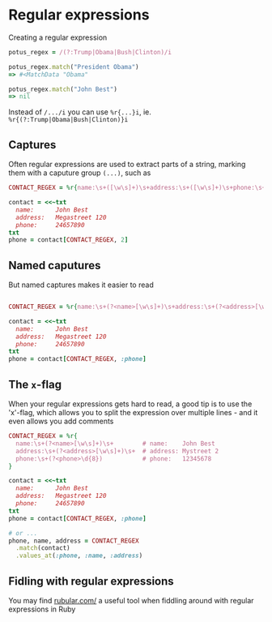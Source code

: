# Regular expressions

Creating a regular expression

```ruby
potus_regex = /(?:Trump|Obama|Bush|Clinton)/i

potus_regex.match("President Obama")
=> #<MatchData "Obama"

potus_regex.match("John Best")
=> nil
```

Instead of `/.../i` you can use `%r{...}i`, ie. `%r{(?:Trump|Obama|Bush|Clinton)}i`

## Captures

Often regular expressions are used to extract parts of a string, marking them with a caputure group `(...)`, such as

```ruby
CONTACT_REGEX = %r{name:\s+([\w\s]+)\s+address:\s+([\w\s]+)\s+phone:\s+(\d{8})}

contact = <<~txt
  name:      John Best
  address:   Megastreet 120
  phone:     24657890
txt
phone = contact[CONTACT_REGEX, 2]
```

## Named caputures

But named captures makes it easier to read

```ruby

CONTACT_REGEX = %r{name:\s+(?<name>[\w\s]+)\s+address:\s+(?<address>[\w\s]+)\s+phone:\s+(?<phone>\d{8})}

contact = <<~txt
  name:      John Best
  address:   Megastreet 120
  phone:     24657890
txt
phone = contact[CONTACT_REGEX, :phone]
```

## The `x`-flag

When your regular expressions gets hard to read, a good tip is to use the 'x'-flag, which allows you to split the expression over multiple lines - and it even allows you add comments

```ruby
CONTACT_REGEX = %r{
  name:\s+(?<name>[\w\s]+)\s+        # name:    John Best
  address:\s+(?<address>[\w\s]+)\s+  # address: Mystreet 2
  phone:\s+(?<phone>\d{8})           # phone:   12345678
}

contact = <<~txt
  name:      John Best
  address:   Megastreet 120
  phone:     24657890
txt
phone = contact[CONTACT_REGEX, :phone]

# or ...
phone, name, address = CONTACT_REGEX
  .match(contact)
  .values_at(:phone, :name, :address)
````

## Fidling with regular expressions 

You may find [rubular.com/](https://rubular.com/) a useful tool when fiddling around with regular expressions in Ruby
